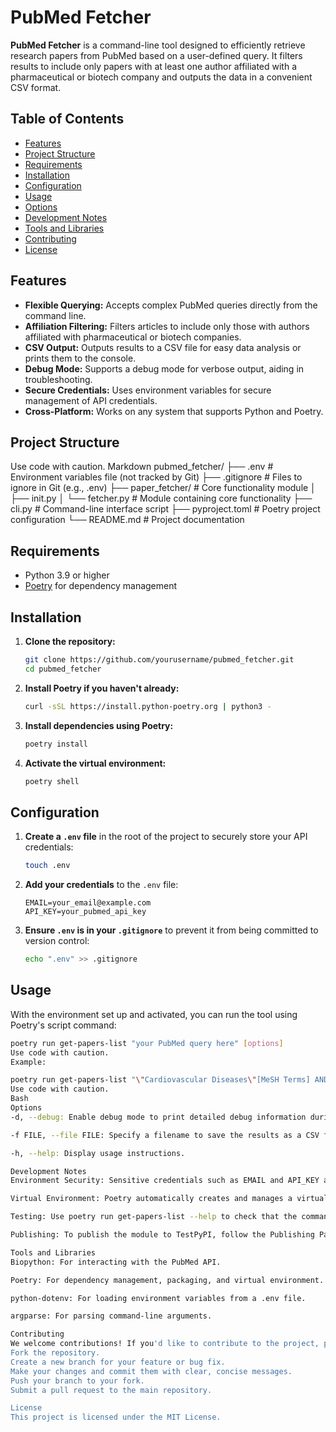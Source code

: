 # PubMed Fetcher

**PubMed Fetcher** is a command-line tool designed to efficiently retrieve research papers from PubMed based on a user-defined query. It filters results to include only papers with at least one author affiliated with a pharmaceutical or biotech company and outputs the data in a convenient CSV format.

## Table of Contents

- [Features](#features)
- [Project Structure](#project-structure)
- [Requirements](#requirements)
- [Installation](#installation)
- [Configuration](#configuration)
- [Usage](#usage)
- [Options](#options)
- [Development Notes](#development-notes)
- [Tools and Libraries](#tools-and-libraries)
- [Contributing](#contributing)
- [License](#license)

## Features

-   **Flexible Querying:** Accepts complex PubMed queries directly from the command line.
-   **Affiliation Filtering:** Filters articles to include only those with authors affiliated with pharmaceutical or biotech companies.
-   **CSV Output:** Outputs results to a CSV file for easy data analysis or prints them to the console.
-   **Debug Mode:** Supports a debug mode for verbose output, aiding in troubleshooting.
-   **Secure Credentials:** Uses environment variables for secure management of API credentials.
-   **Cross-Platform:** Works on any system that supports Python and Poetry.

## Project Structure
Use code with caution.
Markdown
pubmed_fetcher/
├── .env # Environment variables file (not tracked by Git)
├── .gitignore # Files to ignore in Git (e.g., .env)
├── paper_fetcher/ # Core functionality module
│ ├── init.py
│ └── fetcher.py # Module containing core functionality
├── cli.py # Command-line interface script
├── pyproject.toml # Poetry project configuration
└── README.md # Project documentation

## Requirements

-   Python 3.9 or higher
-   [Poetry](https://python-poetry.org/) for dependency management

## Installation

1.  **Clone the repository:**

    ```bash
    git clone https://github.com/yourusername/pubmed_fetcher.git
    cd pubmed_fetcher
    ```

2.  **Install Poetry if you haven't already:**

    ```bash
    curl -sSL https://install.python-poetry.org | python3 -
    ```

3.  **Install dependencies using Poetry:**

    ```bash
    poetry install
    ```

4.  **Activate the virtual environment:**

    ```bash
    poetry shell
    ```

## Configuration

1.  **Create a `.env` file** in the root of the project to securely store your API credentials:

    ```bash
    touch .env
    ```

2.  **Add your credentials** to the `.env` file:

    ```dotenv
    EMAIL=your_email@example.com
    API_KEY=your_pubmed_api_key
    ```

3.  **Ensure `.env` is in your `.gitignore`** to prevent it from being committed to version control:

    ```bash
    echo ".env" >> .gitignore
    ```

## Usage

With the environment set up and activated, you can run the tool using Poetry's script command:

```bash
poetry run get-papers-list "your PubMed query here" [options]
Use code with caution.
Example:

poetry run get-papers-list "\"Cardiovascular Diseases\"[MeSH Terms] AND \"Prevention & control\"[Subheading]" -f results.csv
Use code with caution.
Bash
Options
-d, --debug: Enable debug mode to print detailed debug information during execution.

-f FILE, --file FILE: Specify a filename to save the results as a CSV file. If omitted, the output is printed to the console.

-h, --help: Display usage instructions.

Development Notes
Environment Security: Sensitive credentials such as EMAIL and API_KEY are stored in a .env file and loaded using the python-dotenv library. This approach keeps credentials out of the source code.

Virtual Environment: Poetry automatically creates and manages a virtual environment for your project to isolate dependencies and configuration.

Testing: Use poetry run get-papers-list --help to check that the command-line interface works as expected.

Publishing: To publish the module to TestPyPI, follow the Publishing Packages guide after ensuring all functionality is verified locally.

Tools and Libraries
Biopython: For interacting with the PubMed API.

Poetry: For dependency management, packaging, and virtual environment.

python-dotenv: For loading environment variables from a .env file.

argparse: For parsing command-line arguments.

Contributing
We welcome contributions! If you'd like to contribute to the project, please follow these steps:
Fork the repository.
Create a new branch for your feature or bug fix.
Make your changes and commit them with clear, concise messages.
Push your branch to your fork.
Submit a pull request to the main repository.

License
This project is licensed under the MIT License.
